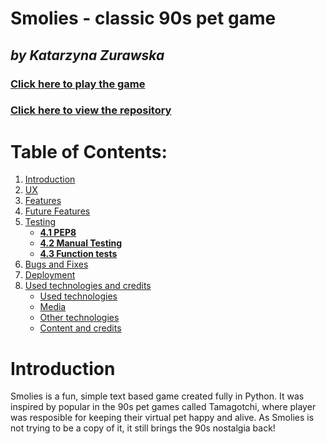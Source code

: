 
# **Smolies** - classic 90s pet game
## *by Katarzyna Zurawska*

### [Click here to play the game](https://smolies.herokuapp.com/)
### [Click here to view the repository](https://github.com/katzur/smolies)

# Table of Contents:
1. [Introduction](#introduction)
2. [UX](#ux)
4. [Features](#features)
5. [Future Features](#future-features)
6. [Testing](#testing)
    * [**4.1 PEP8**](#pep)
    * [**4.2 Manual Testing**](#manualTesting)
    * [**4.3 Function tests**](#functionTest)
7. [Bugs and Fixes](#bugs-and-fixes)
8. [Deployment](#deployment)
9. [Used technologies and credits](#used-technologies-and-credits)
    * [Used technologies](#used-technologies)
    * [Media](#media)
    * [Other technologies](#other-technologies)
    * [Content and credits](#content-and-credits)

# Introduction
Smolies is a fun, simple text based game created fully in Python.
It was inspired by popular in the 90s pet games called Tamagotchi, where player was resposible for keeping their virtual pet happy and alive.
As Smolies is not trying to be a copy of it, it still brings the 90s nostalgia back!

